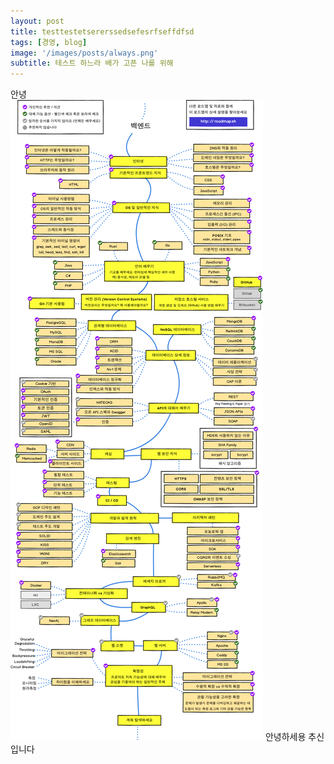 ```yaml
---
layout: post
title: testtestetsererssedsefesrfseffdfsd
tags: [경영, blog]
image: '/images/posts/always.png'
subtitle: 테스트 하느라 배가 고픈 나를 위해
---
```


<div class='notice'>
안녕
</div>

<div class='ps'>
<img src = "/images/posts/20210725-b-dev.png">
안녕하세용 추신입니다
</div>